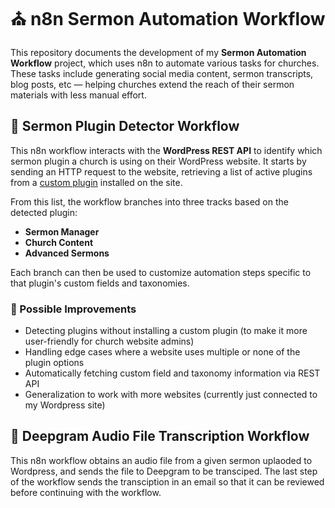 # ⛪️ n8n Sermon Automation Workflow

This repository documents the development of my **Sermon Automation Workflow** project, which uses n8n to automate various tasks for churches. These tasks include generating social media content, sermon transcripts, blog posts, etc — helping churches extend the reach of their sermon materials with less manual effort.

## 📎 Sermon Plugin Detector Workflow

This n8n workflow interacts with the **WordPress REST API** to identify which sermon plugin a church is using on their WordPress website. It starts by sending an HTTP request to the website, retrieving a list of active plugins from a [custom plugin](<https://github.com/charlottewolfe/n8n_sermon_automation_workflow/blob/main/plugin_list_plugin.php>) installed on the site.

From this list, the workflow branches into three tracks based on the detected plugin:
- **Sermon Manager**
- **Church Content**
- **Advanced Sermons**

Each branch can then be used to customize automation steps specific to that plugin's custom fields and taxonomies.

### 🔨 Possible Improvements
* Detecting plugins without installing a custom plugin (to make it more user-friendly for church website admins)
* Handling edge cases where a website uses multiple or none of the plugin options
* Automatically fetching custom field and taxonomy information via REST API
* Generalization to work with more websites (currently just connected to my Wordpress site)

## 📎 Deepgram Audio File Transcription Workflow
This n8n workflow obtains an audio file from a given sermon uplaoded to Wordpress, and sends the file to Deepgram to be transciped. The last step of the workflow sends the transciption in an email so that it can be reviewed before continuing with the workflow.
